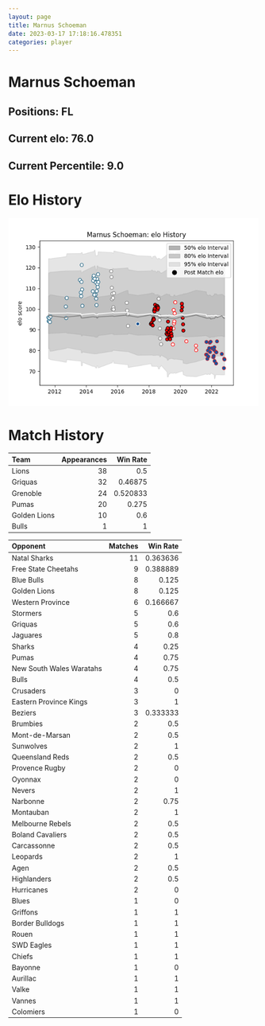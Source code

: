 ```yaml
---  
layout: page  
title: Marnus Schoeman  
date: 2023-03-17 17:18:16.478351  
categories: player  
---
```

# Marnus Schoeman

## Positions: FL

## Current elo: 76.0

## Current Percentile: 9.0

# Elo History


![elo history](history_MarnusSchoeman.png)
# Match History


| Team         |   Appearances |   Win Rate |
|:-------------|--------------:|-----------:|
| Lions        |            38 |   0.5      |
| Griquas      |            32 |   0.46875  |
| Grenoble     |            24 |   0.520833 |
| Pumas        |            20 |   0.275    |
| Golden Lions |            10 |   0.6      |
| Bulls        |             1 |   1        |

| Opponent                 |   Matches |   Win Rate |
|:-------------------------|----------:|-----------:|
| Natal Sharks             |        11 |   0.363636 |
| Free State Cheetahs      |         9 |   0.388889 |
| Blue Bulls               |         8 |   0.125    |
| Golden Lions             |         8 |   0.125    |
| Western Province         |         6 |   0.166667 |
| Stormers                 |         5 |   0.6      |
| Griquas                  |         5 |   0.6      |
| Jaguares                 |         5 |   0.8      |
| Sharks                   |         4 |   0.25     |
| Pumas                    |         4 |   0.75     |
| New South Wales Waratahs |         4 |   0.75     |
| Bulls                    |         4 |   0.5      |
| Crusaders                |         3 |   0        |
| Eastern Province Kings   |         3 |   1        |
| Beziers                  |         3 |   0.333333 |
| Brumbies                 |         2 |   0.5      |
| Mont-de-Marsan           |         2 |   0.5      |
| Sunwolves                |         2 |   1        |
| Queensland Reds          |         2 |   0.5      |
| Provence Rugby           |         2 |   0        |
| Oyonnax                  |         2 |   0        |
| Nevers                   |         2 |   1        |
| Narbonne                 |         2 |   0.75     |
| Montauban                |         2 |   1        |
| Melbourne Rebels         |         2 |   0.5      |
| Boland Cavaliers         |         2 |   0.5      |
| Carcassonne              |         2 |   0.5      |
| Leopards                 |         2 |   1        |
| Agen                     |         2 |   0.5      |
| Highlanders              |         2 |   0.5      |
| Hurricanes               |         2 |   0        |
| Blues                    |         1 |   0        |
| Griffons                 |         1 |   1        |
| Border Bulldogs          |         1 |   1        |
| Rouen                    |         1 |   1        |
| SWD Eagles               |         1 |   1        |
| Chiefs                   |         1 |   1        |
| Bayonne                  |         1 |   0        |
| Aurillac                 |         1 |   1        |
| Valke                    |         1 |   1        |
| Vannes                   |         1 |   1        |
| Colomiers                |         1 |   0        |